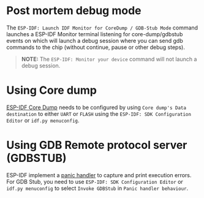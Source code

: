 # Post mortem debug mode

The `ESP-IDF: Launch IDF Monitor for CoreDump / GDB-Stub Mode` command launches a ESP-IDF Monitor terminal listening for core-dump/gdbstub events on which will launch a debug session where you can send gdb commands to
the chip (without continue, pause or other debug steps).

> **NOTE:** The `ESP-IDF: Monitor your device` command will not launch a debug session.

# Using Core dump

[ESP-IDF Core Dump](https://docs.espressif.com/projects/esp-idf/en/latest/esp32/api-guides/core_dump.html#core-dump) needs to be configured by using `Core dump's Data destination` to either `UART` or `FLASH` using the `ESP-IDF: SDK Configuration Editor` or `idf.py menuconfig`.

# Using GDB Remote protocol server (GDBSTUB)

ESP-IDF implement a [panic handler](https://docs.espressif.com/projects/esp-idf/en/latest/esp32/api-guides/fatal-errors.html#panic-handler) to capture and print execution errors.
For GDB Stub, you need to use `ESP-IDF: SDK Configuration Editor` or `idf.py menuconfig` to select `Invoke GDBStub` in `Panic handler behaviour`.
